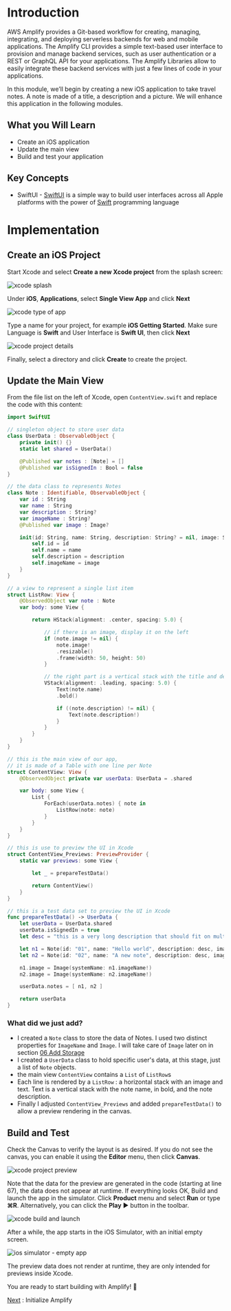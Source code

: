 # Introduction

AWS Amplify provides a Git-based workflow for creating, managing, integrating, and deploying serverless backends for web and mobile applications. The Amplify CLI provides a simple text-based user interface to provision and manage backend services, such as user authentication or a REST or GraphQL API for your applications. The Amplify Libraries allow to easily integrate these backend services with just a few lines of code in your applications.

In this module, we’ll begin by creating a new iOS application to take travel notes. A note is made of a title, a description and a picture. We will enhance this application in the following modules.

## What you Will Learn

- Create an iOS application
- Update the main view
- Build and test your application

## Key Concepts

- SwiftUI - [SwiftUI](https://developer.apple.com/xcode/swiftui/) is a simple way to build user interfaces across all Apple platforms with the power of [Swift](https://swift.org/) programming language

# Implementation

## Create an iOS Project

Start Xcode and select **Create a new Xcode project** from the splash screen:

![xcode splash](img/02_10.png)

Under **iOS**, **Applications**, select **Single View App** and click **Next**

![xcode type of app](img/02_20.png)

Type a name for your project, for example **iOS Getting Started**.  Make sure Language is **Swift** and User Interface is **Swift UI**, then click **Next**

![xcode project details](img/02_30.png)

Finally, select a directory and click **Create** to create the project.

## Update the Main View

From the file list on the left of Xcode, open `ContentView.swift` and replace the code with this content:

```swift
import SwiftUI

// singleton object to store user data
class UserData : ObservableObject {
    private init() {}
    static let shared = UserData()

    @Published var notes : [Note] = []
    @Published var isSignedIn : Bool = false
}

// the data class to represents Notes
class Note : Identifiable, ObservableObject {
    var id : String
    var name : String
    var description : String?
    var imageName : String?
    @Published var image : Image?

    init(id: String, name: String, description: String? = nil, image: String? = nil ) {
        self.id = id
        self.name = name
        self.description = description
        self.imageName = image
    }
}

// a view to represent a single list item
struct ListRow: View {
    @ObservedObject var note : Note
    var body: some View {

        return HStack(alignment: .center, spacing: 5.0) {

            // if there is an image, display it on the left
            if (note.image != nil) {
                note.image!
                .resizable()
                .frame(width: 50, height: 50)
            }

            // the right part is a vertical stack with the title and description
            VStack(alignment: .leading, spacing: 5.0) {
                Text(note.name)
                .bold()

                if ((note.description) != nil) {
                    Text(note.description!)
                }
            }
        }
    }
}

// this is the main view of our app, 
// it is made of a Table with one line per Note
struct ContentView: View {
    @ObservedObject private var userData: UserData = .shared

    var body: some View {
        List {
            ForEach(userData.notes) { note in
                ListRow(note: note)
            }
        }
    }
}

// this is use to preview the UI in Xcode
struct ContentView_Previews: PreviewProvider {
    static var previews: some View {

        let _ = prepareTestData()

        return ContentView()
    }
}

// this is a test data set to preview the UI in Xcode
func prepareTestData() -> UserData {
    let userData = UserData.shared
    userData.isSignedIn = true
    let desc = "this is a very long description that should fit on multiiple lines.\nit even has a line break\nor two."

    let n1 = Note(id: "01", name: "Hello world", description: desc, image: "mic")
    let n2 = Note(id: "02", name: "A new note", description: desc, image: "phone")

    n1.image = Image(systemName: n1.imageName!)
    n2.image = Image(systemName: n2.imageName!)

    userData.notes = [ n1, n2 ]

    return userData
}

```

### What did we just add?

- I created a `Note` class to store the data of Notes. I used two distinct properties for `ImageName` and `Image`. I will take care of `Image` later on in section [06 Add Storage](o6_add_storage.md)
- I created a `UserData` class to hold specific user's data, at this stage, just a list of `Note` objects.
- the main view `ContentView` contains a `List` of `ListRow`s
- Each line is rendered by a `ListRow` : a horizontal stack with an image and text.  Text is a vertical stack with the note name, in bold, and the note description.
- Finally I adjusted `ContentView_Previews` and added `prepareTestData()` to allow a preview rendering in the canvas.

## Build and Test

Check the Canvas to verify the layout is as desired.  If you do not see the canvas, you can enable it using the **Editor** menu, then click **Canvas**.

![xcode project preview](img/02_40.png)

Note that the data for the preview are generated in the code (starting at line 67), the data does not appear at runtime. If everything looks OK, Build and launch the app in the simulator. Click **Product** menu and select **Run** or type **&#8984;R**. Alternatively, you can click the **Play** ▶️  button in the toolbar.

![xcode build and launch](img/02_50.png)

After a while, the app starts in the iOS Simulator, with an initial empty screen.

![ios simulator - empty app](img/02_60.png)

The preview data does not render at runtime, they are only intended for previews inside Xcode.

You are ready to start building with Amplify! 🎉

[Next](/03_initialize_amplify.md) : Initialize Amplify